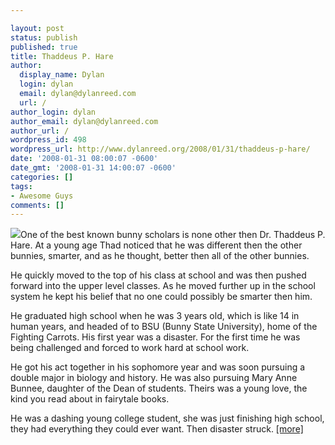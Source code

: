 ```yaml
---

layout: post
status: publish
published: true
title: Thaddeus P. Hare
author:
  display_name: Dylan
  login: dylan
  email: dylan@dylanreed.com
  url: /
author_login: dylan
author_email: dylan@dylanreed.com
author_url: /
wordpress_id: 498
wordpress_url: http://www.dylanreed.org/2008/01/31/thaddeus-p-hare/
date: '2008-01-31 08:00:07 -0600'
date_gmt: '2008-01-31 14:00:07 -0600'
categories: []
tags:
- Awesome Guys
comments: []
---
```


[![][1]][2]One of the best known bunny scholars is none other then Dr. Thaddeus P. Hare. At a young age Thad noticed that he was different then the other bunnies, smarter, and as he thought, better then all of the other bunnies.

   [1]: http://images.etsy.com/all_images/a/a79/e4d/il_430xN.18577682.jpg
   [2]: http://www.etsy.com/view_listing.php?listing_id=9147765

He quickly moved to the top of his class at school and was then pushed forward into the upper level classes. As he moved further up in the school system he kept his belief that no one could possibly be smarter then him.

He graduated high school when he was 3 years old, which is like 14 in human years, and headed of to BSU (Bunny State University), home of the Fighting Carrots. His first year was a disaster. For the first time he was being challenged and forced to work hard at school work.

He got his act together in his sophomore year and was soon pursuing a double major in biology and history. He was also pursuing Mary Anne Bunnee, daughter of the Dean of students. Theirs was a young love, the kind you read about in fairytale books.

He was a dashing young college student, she was just finishing high school, they had everything they could ever want. Then disaster struck. [[more]][3]

   [3]: http://www.etsy.com/view_listing.php?listing_id=9147765

